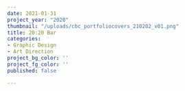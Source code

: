 ```yaml
---
date: 2021-01-31
project_year: "2020"
thumbnail: "/uploads/cbc_portfoliocovers_210202_v01.png"
title: 20:20 Bar
categories:
- Graphic Design
- Art Direction
project_bg_color: ''
project_fg_color: ''
published: false

---
```

